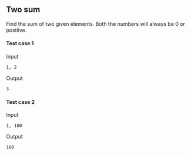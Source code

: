 ## Two sum

Find the sum of two given elements. Both the numbers will always be 0 or postiive.

#### Test case 1


Input

```
1, 2
```

Output

```
3
```

#### Test case 2

Input

```
1, 100
```

Output

```
100
```
